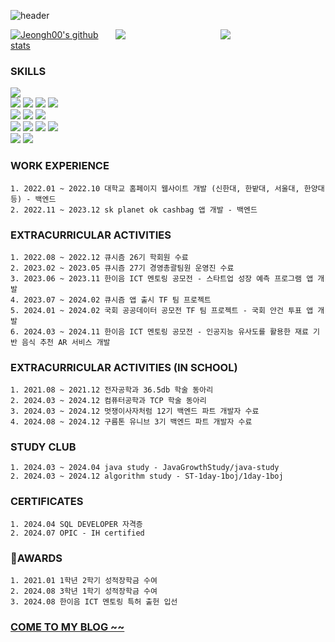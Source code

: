 ![header](https://capsule-render.vercel.app/api?type=waving&color=A3DCBE&height=300&section=header&text=Jeongh00's%20Github&fontSize=90&animation=fadeIn&fontAlignY=38&descAlignY=51&descAlign=62)

<div style="display: flex; justify-content: center;">
  <a href="https://github.com/anuraghazra/github-readme-stats" style="flex: 1;">
    <img align="center" src="https://github-readme-stats.vercel.app/api?username=Jeongh00&show_icons=true&include_all_commits=true&theme=buefy&hide_border=true" alt="Jeongh00's github stats">
  </a>
  <a href="https://github.com/anuraghazra/github-readme-stats" style="flex: 1;">
    <img align="center" src="https://github-readme-stats.vercel.app/api/top-langs/?username=Jeongh00&layout=compact&theme=buefy&hide_border=true">
  </a>
  <a href="https://solved.ac/austinan/" style="flex: 1;">
    <img src="http://mazassumnida.wtf/api/v2/generate_badge?boj=austinan" align="center">
  </a>
</div>

### SKILLS

<img src="https://img.shields.io/badge/java-orange?style=for-the-badge&logo=openjdk&logoColor=white"/></a><br/>
<img src="https://img.shields.io/badge/Spring-31B025?style=for-the-badge&logo=spring&logoColor=white"/></a>
<img src="https://img.shields.io/badge/Spring boot-6DB33F?style=for-the-badge&logo=Spring Boot&logoColor=white"/></a>
<img src="https://img.shields.io/badge/Spring Security-6DB33F?style=for-the-badge&logo=springsecurity&logoColor=white"/></a>
<img src="https://img.shields.io/badge/ swagger-6DB33F?style=for-the-badge&logo=swagger&logoColor=white"/></a><br/>
<img src="https://img.shields.io/badge/docker-2496ED?style=for-the-badge&logo=docker&logoColor=white"/></a>
<img src="https://img.shields.io/badge/Junit5-25A162?style=for-the-badge&logo=junit5&logoColor=orange"/></a>
<img src="https://img.shields.io/badge/Gradle-02303A?style=for-the-badge&logo=Gradle&logoColor=white"/></a>
<br/>
<img src ="https://img.shields.io/badge/aws-232F3E?style=for-the-badge&logo=amazonaws&logoColor=white" />
<img src ="https://img.shields.io/badge/aws ec2-FF9900?style=for-the-badge&logo=amazonec2&logoColor=white" />
<img src ="https://img.shields.io/badge/aws rds-527FFF?style=for-the-badge&logo=amazonrds&logoColor=white" />
<img src ="https://img.shields.io/badge/MySQL-4479A1?style=for-the-badge&logo=mysql&logoColor=white"/>
<br/>
<img src ="https://img.shields.io/badge/github-181717?style=for-the-badge&logo=github&logoColor=white" />
<img src ="https://img.shields.io/badge/git-F05032?style=for-the-badge&logo=git&logoColor=white" />

### WORK EXPERIENCE
	1. 2022.01 ~ 2022.10 대학교 홈페이지 웹사이트 개발 (신한대, 한밭대, 서울대, 한양대 등) - 백엔드
	2. 2022.11 ~ 2023.12 sk planet ok cashbag 앱 개발 - 백엔드

### EXTRACURRICULAR ACTIVITIES
	1. 2022.08 ~ 2022.12 큐시즘 26기 학회원 수료
	2. 2023.02 ~ 2023.05 큐시즘 27기 경영총괄팀원 운영진 수료
	3. 2023.06 ~ 2023.11 한이음 ICT 멘토링 공모전 - 스타트업 성장 예측 프로그램 앱 개발
	4. 2023.07 ~ 2024.02 큐시즘 앱 출시 TF 팀 프로젝트 
 	5. 2024.01 ~ 2024.02 국회 공공데이터 공모전 TF 팀 프로젝트 - 국회 안건 투표 앱 개발
  	6. 2024.03 ~ 2024.11 한이음 ICT 멘토링 공모전 - 인공지능 유사도를 활용한 재료 기반 음식 추천 AR 서비스 개발

### EXTRACURRICULAR ACTIVITIES (IN SCHOOL)
	1. 2021.08 ~ 2021.12 전자공학과 36.5db 학술 동아리
 	2. 2024.03 ~ 2024.12 컴퓨터공학과 TCP 학술 동아리
  	3. 2024.03 ~ 2024.12 멋쟁이사자처럼 12기 백엔드 파트 개발자 수료
   	4. 2024.08 ~ 2024.12 구름톤 유니브 3기 백엔드 파트 개발자 수료

### STUDY CLUB
	1. 2024.03 ~ 2024.04 java study - JavaGrowthStudy/java-study
 	2. 2024.03 ~ 2024.12 algorithm study - ST-1day-1boj/1day-1boj

### CERTIFICATES
	1. 2024.04 SQL DEVELOPER 자격증
 	2. 2024.07 OPIC - IH certified

### AWARDS
	1. 2021.01 1학년 2학기 성적장학금 수여
 	2. 2024.08 3학년 1학기 성적장학금 수여
  	3. 2024.08 한이음 ICT 멘토링 특허 출헌 입선

### [ COME TO MY BLOG ~~ ](https://velog.io/@austinan/posts)

